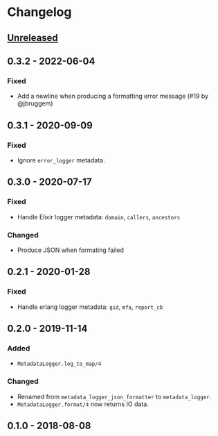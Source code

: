 # Changelog

## [Unreleased]

## 0.3.2 - 2022-06-04

### Fixed

- Add a newline when producing a formatting error message (#19 by @jbruggem)

## 0.3.1 - 2020-09-09

### Fixed

- Ignore `error_logger` metadata.

## 0.3.0 - 2020-07-17

### Fixed

- Handle Elixir logger metadata: `domain`, `callers`, `ancestors`

### Changed

- Produce JSON when formating failed

## 0.2.1 - 2020-01-28

### Fixed

- Handle erlang logger metadata: `gid`, `mfa`, `report_cb`

## 0.2.0 - 2019-11-14

### Added

- `MetadataLogger.log_to_map/4`

### Changed

- Renamed from `metadata_logger_json_formatter` to `metadata_logger`.
- `MetadataLogger.format/4` now returns IO data.

## 0.1.0 - 2018-08-08

[Unreleased]: https://github.com/elixir-metadata-logger/metadata_logger/compare/v0.3.1...HEAD
